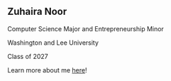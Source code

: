 ## Zuhaira Noor
Computer Science Major and Entrepreneurship Minor

Washington and Lee University

Class of 2027

Learn more about me [here](https://zu-noor.github.io/BUS387/About-Me.html)!

<!--
**zu-noor/zu-noor** is a ✨ _special_ ✨ repository because its `README.md` (this file) appears on your GitHub profile.

Here are some ideas to get you started:

- 🔭 I’m currently working on ...
- 🌱 I’m currently learning ...
- 👯 I’m looking to collaborate on ...
- 🤔 I’m looking for help with ...
- 💬 Ask me about ...
- 📫 How to reach me: ...
- 😄 Pronouns: ...
- ⚡ Fun fact: ...
-->

